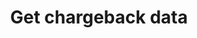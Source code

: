 ---
title: Get chargeback data
excerpt: Get information about a Chargeback for a payment
api:
  file: swagger (2).json
  operationId: GetChargeback
hidden: false
---